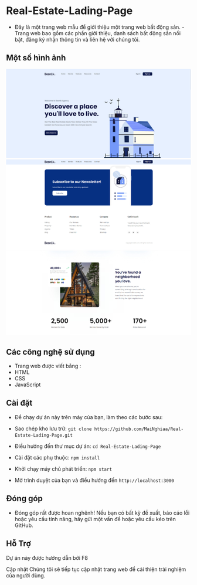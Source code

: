 # Real-Estate-Lading-Page

- Đây là một trang web mẫu để giới thiệu một trang web bất động sản. 
-Trang web bao gồm các phần giới thiệu, danh sách bất động sản nổi bật, đăng ký nhận thông tin và liên hệ với chúng tôi.

## Một số hình ảnh
![alt text](/assets/Img/z4140270642508_79659aed5fe42e9c11031263e98e826c.jpg)
![alt text](/assets/Img/z4140270646857_60cce58a5532055719be927b0bddf301.jpg)
![alt text](/assets/Img/z4140270647673_d2b87b92d05d560a4c800ee7ba9db8c8.jpg)

## Các công nghệ sử dụng
- Trang web được viết bằng :
- HTML
- CSS
- JavaScript

## Cài đặt
- Để chạy dự án này trên máy của bạn, làm theo các bước sau:

- Sao chép kho lưu trữ: `git clone https://github.com/MaiNghiaa/Real-Estate-Lading-Page.git`
- Điều hướng đến thư mục dự án: `cd Real-Estate-Lading-Page`
- Cài đặt các phụ thuộc: `npm install`
- Khởi chạy máy chủ phát triển: `npm start`
- Mở trình duyệt của bạn và điều hướng đến `http://localhost:3000`

## Đóng góp
- Đóng góp rất được hoan nghênh! Nếu bạn có bất kỳ đề xuất, báo cáo lỗi hoặc yêu cầu tính năng, hãy gửi một vấn đề hoặc yêu cầu kéo trên GitHub.

## Hỗ Trợ
Dự án này được hướng dẫn bởi F8

Cập nhật
Chúng tôi sẽ tiếp tục cập nhật trang web để cải thiện trải nghiệm của người dùng.
